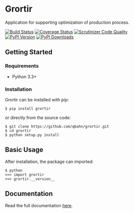 # Grortir

Application for supporting optimization of production process.

[![Build Status](http://img.shields.io/travis/qbahn/grortir/master.svg)](https://travis-ci.org/qbahn/grortir)
[![Coverage Status](http://img.shields.io/coveralls/qbahn/grortir/master.svg)](https://coveralls.io/r/qbahn/grortir)
[![Scrutinizer Code Quality](http://img.shields.io/scrutinizer/g/qbahn/grortir.svg)](https://scrutinizer-ci.com/g/qbahn/grortir/?branch=master)
[![PyPI Version](http://img.shields.io/pypi/v/Grortir.svg)](https://pypi.python.org/pypi/Grortir)
[![PyPI Downloads](http://img.shields.io/pypi/dm/Grortir.svg)](https://pypi.python.org/pypi/Grortir)

## Getting Started

### Requirements

* Python 3.3+

### Installation

Grortir can be installed with pip:

```
$ pip install grortir
```

or directly from the source code:

```
$ git clone https://github.com/qbahn/grortir.git
$ cd grortir
$ python setup.py install
```

## Basic Usage

After installation, the package can imported:

```
$ python
>>> import grortir
>>> grortir.__version__
```

## Documentation

Read the full documentation [here](http://qbahn.github.io/grortir).

